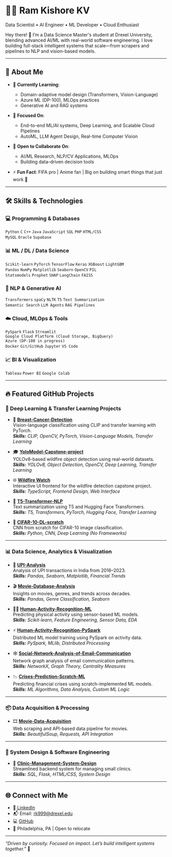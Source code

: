 # 👨‍💻 Ram Kishore KV  
Data Scientist • AI Engineer • ML Developer • Cloud Enthusiast  

Hey there! 👋 I’m a Data Science Master's student at Drexel University, blending advanced AI/ML with real-world software engineering. I love building full-stack intelligent systems that scale—from scrapers and pipelines to NLP and vision-based models.

---

## 🚀 About Me

- 🌱 **Currently Learning**:  
  - Domain-adaptive model design (Transformers, Vision-Language)  
  - Azure ML (DP-100), MLOps practices  
  - Generative AI and RAG systems  

- 🔭 **Focused On**:  
  - End-to-end ML/AI systems, Deep Learning, and Scalable Cloud Pipelines  
  - AutoML, LLM Agent Design, Real-time Computer Vision  

- 👯 **Open to Collaborate On**:  
  - AI/ML Research, NLP/CV Applications, MLOps  
  - Building data-driven decision tools  

- ⚡ **Fun Fact**: FIFA pro | Anime fan | Big on building smart things that just work 🚀

---

## 🛠️ Skills & Technologies

### 💻 Programming & Databases  
`Python` `C` `C++` `Java` `JavaScript` `SQL` `PHP` `HTML/CSS`  
`MySQL` `Oracle` `Supabase`

### 📊 ML / DL / Data Science  
`Scikit-learn` `PyTorch` `TensorFlow` `Keras` `XGBoost` `LightGBM`  
`Pandas` `NumPy` `Matplotlib` `Seaborn` `OpenCV` `PIL`  
`Statsmodels` `Prophet` `SHAP` `LangChain` `FAISS`

### 🧠 NLP & Generative AI  
`Transformers` `spaCy` `NLTK` `T5` `Text Summarization`  
`Semantic Search` `LLM Agents` `RAG Pipelines`

### ☁️ Cloud, MLOps & Tools  
`PySpark` `Flask` `Streamlit`  
`Google Cloud Platform (Cloud Storage, BigQuery)`  
`Azure (DP-100 in progress)`  
`Docker` `Git/GitHub` `Jupyter` `VS Code`

### 📈 BI & Visualization  
`Tableau` `Power BI` `Google Colab`  

---

## 🔥 Featured GitHub Projects

### 🤖 Deep Learning & Transfer Learning Projects

- 🧠 **[Breast-Cancer-Detection](https://github.com/RamKishoreKV/Breast-Cancer-Detection)**  
  Vision-language classification using CLIP and transfer learning with PyTorch.  
  _**Skills:** CLIP, OpenCV, PyTorch, Vision-Language Models, Transfer Learning_

- 🎓 **[YoloModel-Capstone-project](https://github.com/RamKishoreKV/YoloModel-Capstone-project)**  
  YOLOv8-based wildfire object detection using real-world datasets.  
  _**Skills:** YOLOv8, Object Detection, OpenCV, Deep Learning, Transfer Learning_

- 🌐 **[Wildfire Watch](https://github.com/RamKishoreKV/Wildfare)**  
  Interactive UI frontend for the wildfire detection capstone project.  
  _**Skills:** TypeScript, Frontend Design, Web Interface_

- 📝 **[T5-Transformer-NLP](https://github.com/RamKishoreKV/T5-Transformer-NLP)**  
  Text summarization using T5 and Hugging Face Transformers.  
  _**Skills:** T5, Transformers, PyTorch, Hugging Face, Transfer Learning_

- 🧠 **[CIFAR-10-DL-scratch](https://github.com/RamKishoreKV/CIFAR-10-DL-scratch)**  
  CNN from scratch for CIFAR-10 image classification.  
  _**Skills:** Python, CNN, Deep Learning (No Frameworks)_

---

### 📊 Data Science, Analytics & Visualization

- 💸 **[UPI-Analysis](https://github.com/RamKishoreKV/UPI-Analysis)**  
  Analysis of UPI transactions in India from 2016–2023.  
  _**Skills:** Pandas, Seaborn, Matplotlib, Financial Trends_

- 🎬 **[Movie-Database-Analysis](https://github.com/RamKishoreKV/Movie-Database-Analysis)**  
  Insights on movies, genres, and trends across decades.  
  _**Skills:** Pandas, Genre Classification, Seaborn_

- 🚶‍♂️ **[Human-Activity-Recognition-ML](https://github.com/RamKishoreKV/Human-Activity-Recognition-ML)**  
  Predicting physical activity using sensor-based ML models.  
  _**Skills:** Scikit-learn, Feature Engineering, Sensor Data, EDA_

- ⚡ **[Human-Activity-Recognition-PySpark](https://github.com/RamKishoreKV/Human-Activity-Recognition-PySpark)**  
  Distributed ML model training using PySpark on activity data.  
  _**Skills:** PySpark, MLlib, Distributed Processing_

- 🕸️ **[Social-Network-Analysis-of-Email-Communication](https://github.com/RamKishoreKV/Social-Network-Analysis-of-Email-Communication)**  
  Network graph analysis of email communication patterns.  
  _**Skills:** NetworkX, Graph Theory, Centrality Measures_

- 📉 **[Crises-Prediction-Scratch-ML](https://github.com/RamKishoreKV/Crises-Prediction-Scratch-ML)**  
  Predicting financial crises using scratch-implemented ML models.  
  _**Skills:** ML Algorithms, Data Analysis, Custom ML Logic_

---

### 📦 Data Acquisition & Processing

- 🎞️ **[Movie-Data-Acquisition](https://github.com/RamKishoreKV/Movie-Data-Acquisition)**  
  Web scraping and API-based data pipeline for movies.  
  _**Skills:** BeautifulSoup, Requests, API Integration_

---

### 🏥 System Design & Software Engineering

- 🏥 **[Clinic-Management-System-Design](https://github.com/RamKishoreKV/Clinic-Management-System-Design)**  
  Streamlined backend system for managing small clinics.  
  _**Skills:** SQL, Flask, HTML/CSS, System Design_

---

## 🌐 Connect with Me

- 🔗 [LinkedIn](www.linkedin.com/in/ram-kishore-kv-819b1229a)
- 📬 Email: rk999@drexel.edu  
- 💻 [GitHub](https://github.com/RamKishoreKV)  
- 📍 Philadelphia, PA | Open to relocate

---

_“Driven by curiosity. Focused on impact. Let’s build intelligent systems together.”_ 🚀
